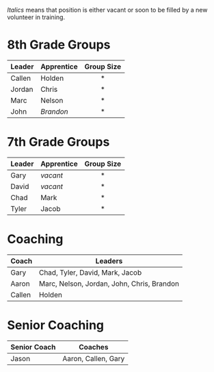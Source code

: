 _Italics_ means that position is either vacant or soon to be filled by a new volunteer in training.  

# 8th Grade Groups  

| Leader | Apprentice | Group Size |
| ------ | ---------- |:----------:|
| Callen | Holden     |     *      |
| Jordan | Chris      |     *      |
| Marc   | Nelson     |     *      |
| John   | _Brandon_  |     *      |


# 7th Grade Groups

| Leader | Apprentice | Group Size |
| ------ | ---------- |:----------:|
| Gary   | _vacant_   |     *      |
| David  | _vacant_   |     *      |
| Chad   | Mark       |     *      |
| Tyler  | Jacob      |     *      |

# Coaching

| Coach  | Leaders                                     |
| ------ | ------------------------------------------- |
| Gary   | Chad, Tyler, David, Mark, Jacob             |
| Aaron  | Marc, Nelson, Jordan, John, Chris, Brandon  |
| Callen | Holden                                      |

# Senior Coaching

| Senior Coach | Coaches             |
| ------------ | ------------------- |
| Jason        | Aaron, Callen, Gary |

